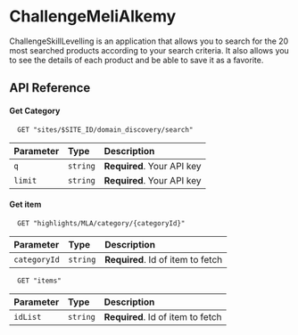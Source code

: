 # ChallengeMeliAlkemy


ChallengeSkillLevelling is an application that allows you to search for the 20 most searched products according to your search criteria. 
It also allows you to see the details of each product and be able to save it as a favorite.

## API Reference

#### Get Category

```http
  GET "sites/$SITE_ID/domain_discovery/search"
```

| Parameter | Type     | Description                |
| :-------- | :------- | :------------------------- |
| `q` | `string` | **Required**. Your API key |
| `limit` | `string` | **Required**. Your API key |

#### Get item

```http
  GET "highlights/MLA/category/{categoryId}"
```

| Parameter | Type     | Description                       |
| :-------- | :------- | :-------------------------------- |
| `categoryId`      | `string` | **Required**. Id of item to fetch |

```http
  GET "items"
```

| Parameter | Type     | Description                       |
| :-------- | :------- | :-------------------------------- |
| `idList`      | `string` | **Required**. Id of item to fetch |
